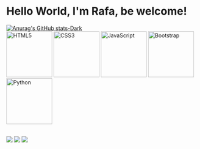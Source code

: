 # Hello World, I'm Rafa, be welcome!
<table>
  <a href="https://github.com/rafaelsantoos">

[![Anurag's GitHub stats-Dark](https://github-readme-stats.vercel.app/api?username=rafaelsantoos\&show_icons=true\&theme=dracula)](https://github.com/rafaelsantoos/github-readme-stats#dracula)
    <br>
  <img src="https://img.icons8.com/color/2x/html-5.png" width="120" alt="HTML5">
  <img src="https://img.icons8.com/color/2x/css3.png" width="120" alt="CSS3">
  <img src="https://img.icons8.com/nolan/2x/javascript.png" width="120" alt="JavaScript">
  <img src="https://img.icons8.com/color/2x/bootstrap.png" width="120" alt="Bootstrap">
  <img src="https://img.icons8.com/color/2x/python.png" width="120" alt="Python">
</table>
<div> 
  <a href="https://www.instagram.com/silvas_rafa/" target="_blank"><img src="https://img.shields.io/badge/-Instagram-%23E4405F?style=for-the-badge&logo=instagram&logoColor=white" target="_blank"></a>
  <a href = "mailto: rafaelsantos.ss@outlook.com"><img src="https://img.shields.io/badge/-email-%23333?style=for-the-badge&logo=gmail&logoColor=white" target="_blank"></a>
  <a href="[https://www.linkedin.com/in/rafael-santos-b49155151/]" target="_blank"><img src="https://img.shields.io/badge/-LinkedIn-%230077B5?style=for-the-badge&logo=linkedin&logoColor=white" target="_blank"></a> 
</div>
